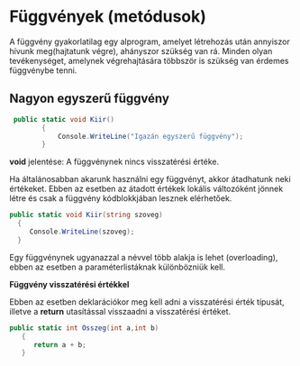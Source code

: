 ﻿# Függvények (metódusok)

A függvény gyakorlatilag egy alprogram, amelyet létrehozás után annyiszor hívunk meg(hajtatunk végre), ahányszor szükség van rá. Minden olyan tevékenységet, amelynek végrehajtására többször is szükség van érdemes függvénybe tenni.

## Nagyon egyszerű függvény

```C#
 public static void Kiir()
        {
            Console.WriteLine("Igazán egyszerű függvény");
        }
```
**void** jelentése: A függvénynek nincs visszatérési értéke.

Ha általánosabban akarunk használni egy függvényt, akkor átadhatunk neki értékeket.
Ebben az esetben az átadott értékek lokális változóként jönnek létre és csak a függvény kódblokkjában lesznek elérhetőek.

```C#
public static void Kiir(string szoveg)
  {
     Console.WriteLine(szoveg);
  }
```
Egy függvénynek ugyanazzal a névvel több alakja is lehet (overloading), ebben az esetben a paraméterlistáknak különbözniük kell.

**Függvény visszatérési értékkel**

Ebben az esetben deklarációkor meg kell adni a visszatérési érték típusát, illetve a **return** utasítással visszaadni a visszatérési értéket.
```C#
public static int Osszeg(int a,int b)
   {
      return a + b;
   }
```